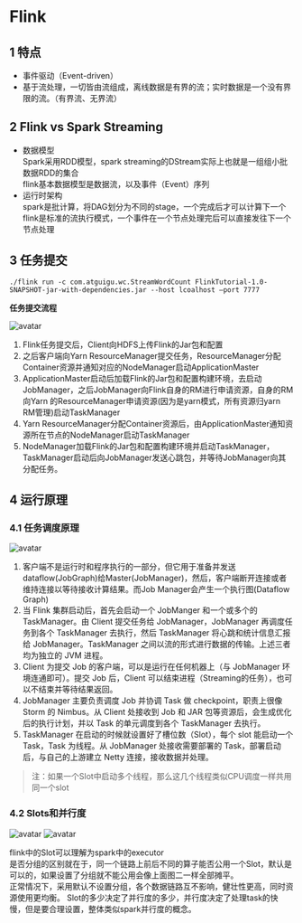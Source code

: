 # Flink

## 1 特点
- 事件驱动（Event-driven）
- 基于流处理，一切皆由流组成，离线数据是有界的流；实时数据是一个没有界限的流。（有界流、无界流）

## 2 Flink vs Spark Streaming
- 数据模型<br>
Spark采用RDD模型，spark streaming的DStream实际上也就是一组组小批数据RDD的集合<br>
flink基本数据模型是数据流，以及事件（Event）序列<br>
- 运行时架构<br>
spark是批计算，将DAG划分为不同的stage，一个完成后才可以计算下一个<br>
flink是标准的流执行模式，一个事件在一个节点处理完后可以直接发往下一个节点处理<br>

## 3 任务提交

```./flink run -c com.atguigu.wc.StreamWordCount FlinkTutorial-1.0-SNAPSHOT-jar-with-dependencies.jar --host lcoalhost –port 7777```

**任务提交流程**

![avatar](f1.png)
1. Flink任务提交后，Client向HDFS上传Flink的Jar包和配置
2. 之后客户端向Yarn ResourceManager提交任务，ResourceManager分配Container资源并通知对应的NodeManager启动ApplicationMaster
3. ApplicationMaster启动后加载Flink的Jar包和配置构建环境，去启动JobManager，之后JobManager向Flink自身的RM进行申请资源，自身的RM向Yarn 的ResourceManager申请资源(因为是yarn模式，所有资源归yarn RM管理)启动TaskManager
4. Yarn ResourceManager分配Container资源后，由ApplicationMaster通知资源所在节点的NodeManager启动TaskManager
5. NodeManager加载Flink的Jar包和配置构建环境并启动TaskManager，TaskManager启动后向JobManager发送心跳包，并等待JobManager向其分配任务。

## 4 运行原理
### 4.1 任务调度原理

![avatar](f2.png)
1. 客户端不是运行时和程序执行的一部分，但它用于准备并发送dataflow(JobGraph)给Master(JobManager)，然后，客户端断开连接或者维持连接以等待接收计算结果。而Job Manager会产生一个执行图(Dataflow Graph)
2. 当 Flink 集群启动后，首先会启动一个 JobManger 和一个或多个的 TaskManager。由 Client 提交任务给 JobManager，JobManager 再调度任务到各个 TaskManager 去执行，然后 TaskManager 将心跳和统计信息汇报给 JobManager。TaskManager 之间以流的形式进行数据的传输。上述三者均为独立的 JVM 进程。
3. Client 为提交 Job 的客户端，可以是运行在任何机器上（与 JobManager 环境连通即可）。提交 Job 后，Client 可以结束进程（Streaming的任务），也可以不结束并等待结果返回。
4. JobManager 主要负责调度 Job 并协调 Task 做 checkpoint，职责上很像 Storm 的 Nimbus。从 Client 处接收到 Job 和 JAR 包等资源后，会生成优化后的执行计划，并以 Task 的单元调度到各个 TaskManager 去执行。
5. TaskManager 在启动的时候就设置好了槽位数（Slot），每个 slot 能启动一个 Task，Task 为线程。从 JobManager 处接收需要部署的 Task，部署启动后，与自己的上游建立 Netty 连接，接收数据并处理。

>注：如果一个Slot中启动多个线程，那么这几个线程类似CPU调度一样共用同一个slot

### 4.2 Slots和并行度
![avatar](f3.png)
![avatar](f4.png)

flink中的Slot可以理解为spark中的executor<br>
是否分组的区别就在于，同一个链路上前后不同的算子能否公用一个Slot，默认是可以的，如果设置了分组就不能公用会像上面图二一样全部摊平。<br>
正常情况下，采用默认不设置分组，各个数据链路互不影响，健壮性更高，同时资源使用更均衡。
Slot的多少决定了并行度的多少，并行度决定了处理task的快慢，但是要合理设置，整体类似spark并行度的概念。

